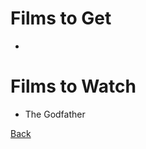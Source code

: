 
# Films to Get

- 

# Films to Watch

- The Godfather

[Back](https://github.com/TerryLansdown/lists/blob/master/2022/list-of-lists.md)